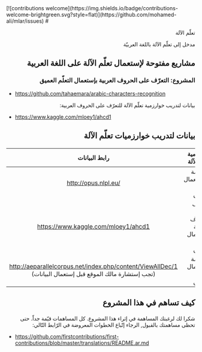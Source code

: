 <div align="center"></div>
[![contributions welcome](https://img.shields.io/badge/contributions-welcome-brightgreen.svg?style=flat)](https://github.com/mohamed-ali/mlar/issues)
# <p dir="rtl">تعلّم الآلة</p>
<p dir="rtl"> مدخل إلى تعلّم الآلة باللغة العربيّة</p>

## <p dir="rtl">مشاريع مفتوحة لإستعمال تعلّم الآلة على اللغة العربية</p>

### <p dir="rtl">المشروع: التعرّف على الحروف العربية بإستعمال التعلّم العميق</p>
 
 * https://github.com/tahaemara/arabic-characters-recognition

<p dir="rtl">
بيانات لتدريب خوارزمية تعلّم الآلة للتعرّف على الحروف العربية:
</p>
 
 * https://www.kaggle.com/mloey1/ahcd1 

## <p dir="rtl">بيانات لتدريب خوارزميات تعلّم الآلة</p>

<div align="right">
 
|رابط البيانات|خوارزمية تعلّم الآلة|
|:-------------:| -----:|
| http://opus.nlpl.eu/ | الترجمة بالإستعمال التعلّم العميق |
| https://www.kaggle.com/mloey1/ahcd1      |   التعرّف على الحروف العربية بإستعمال التعلّم العميق |
|http://aeparallelcorpus.net/index.php/content/ViewAllDec/1 <br> (تجب إستشارة مالك الموقع قبل إستعمال البيانات)| الترجمة بإستعمال التعلّم العميق|

</div>

## <p dir="rtl">كيف تساهم في هذا المشروع</p>

<p dir="rtl">
شكرا لك لرغبتك المساهمة في إثراء هذا المشروع. كل المساهمات قيّمة جداّ. حتى تحظى مساهمتك بالقبول, الرجاء إتّباع الخطوات المعروضة في الرّابط التّالي:
</p>

 * https://github.com/firstcontributions/first-contributions/blob/master/translations/README.ar.md
